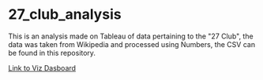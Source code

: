 # 27_club_analysis

This is an analysis made on Tableau of data pertaining to the "27 Club", the data was taken from Wikipedia and processed using Numbers, the CSV can be found in this repository.


[Link to Viz Dasboard](https://public.tableau.com/app/profile/claudio.rocha3144/viz/27_club/27_club_Dashboard?publish=yes)
